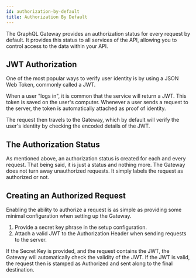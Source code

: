 ```yaml
---
id: authorization-by-default
title: Authorization By Default
---
```


The GraphQL Gateway provides an authorization status for every request by default. It provides this status to all services of the API, allowing you to control access to the data within your API.

## JWT Authorization

One of the most popular ways to verify user identity is by using a JSON Web Token, commonly called a JWT.

When a user "logs in", it is common that the service will return a JWT. This token is saved on the user's computer. Whenever a user sends a request to the server, the token is automatically attached as proof of identity.

The request then travels to the Gateway, which by default will verify the user's identity by checking the encoded details of the JWT.

## The Authorization Status

As mentioned above, an authorization status is created for each and every request. That being said, it is just a status and nothing more. The Gateway does not turn away unauthorized requests. It simply labels the request as authorized or not.

## Creating an Authorized Request

Enabling the ability to authorize a request is as simple as providing some minimal configuration when setting up the Gateway.

1. Provide a secret key phrase in the setup configuration.
2. Attach a valid JWT to the Authorization Header when sending requests to the server.

If the Secret Key is provided, and the request contains the JWT, the Gateway will automatically check the validity of the JWT. If the JWT is valid, the request then is stamped as Authorized and sent along to the final destination.

